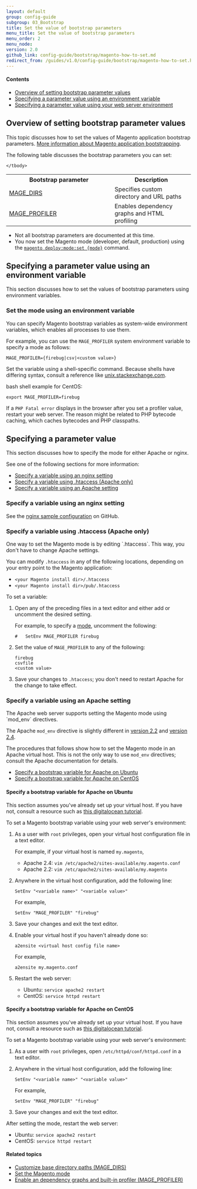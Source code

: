 ```yaml
---
layout: default
group: config-guide
subgroup: 03_Bootstrap
title: Set the value of bootstrap parameters
menu_title: Set the value of bootstrap parameters
menu_order: 2
menu_node: 
version: 2.0
github_link: config-guide/bootstrap/magento-how-to-set.md
redirect_from: /guides/v1.0/config-guide/bootstrap/magento-how-to-set.html
---
```


#### Contents
*	<a href="#config-bootparam-overview">Overview of setting bootstrap parameter values</a>
*	<a href="#mode-specify-var">Specifying a parameter value using an environment variable</a>
*	<a href="#mode-specify-web">Specifying a parameter value using your web server environment</a>

<h2 id="config-bootparam-overview">Overview of setting bootstrap parameter values</h2>
This topic discusses how to set the values of Magento application bootstrap parameters. <a href="{{page.baseurl}}config-guide/bootstrap/magento-bootstrap.html">More information about Magento application bootstrapping</a>.

The following table discusses the bootstrap parameters you can set:

<table>
	<col width="40%">
  	<col width="30%">
	<tbody>
		<tr>
			<th>Bootstrap parameter</th>
			<th>Description</th>
		</tr>
	<tr>
		<td><a href="{{page.baseurl}}config-guide/bootstrap/mage-dirs.html">MAGE_DIRS</a></td>
		<td>Specifies custom directory and URL paths</td>
	</tr>	
	<tr>
		<td><a href="{{page.baseurl}}config-guide/bootstrap/mage-profiler.html">MAGE_PROFILER</a></td>
		<td>Enables dependency graphs and HTML profiling</td>
	</tr>

	
	</tbody>
</table>

<div class="bs-callout bs-callout-info" id="info">
<span class="glyphicon-class">
  <ul><li>Not all bootstrap parameters are documented at this time.</li>
  	<li>You now set the Magento mode (developer, default, production) using the <a href="{{page.baseurl}}config-guide/cli/config-cli-subcommands-mode.html"><code>magento deploy:mode:set {mode}</code></a> command.</li></ul></span>
</div>

<h2 id="mode-specify-var">Specifying a parameter value using an environment variable</h2>
This section discusses how to set the values of bootstrap parameters using environment variables.

<h3 id="config-bootparam-mode">Set the mode using an environment variable</h3>
You can specify Magento bootstrap variables as system-wide environment variables, which enables all processes to use them.

For example, you can use the `MAGE_PROFILER` system environment variable to specify a mode as follows:

	MAGE_PROFILER={firebug|csv|<custom value>}

Set the variable using a shell-specific command. Because shells have differing syntax, consult a reference like <a href="http://unix.stackexchange.com/questions/117467/how-to-permanently-set-environmental-variables" target="_blank">unix.stackexchange.com</a>.

bash shell example for CentOS:

	export MAGE_PROFILER=firebug

<div class="bs-callout bs-callout-info" id="info">
<span class="glyphicon-class">
  <p>If a <code>PHP Fatal error</code> displays in the browser after you set a profiler value, restart your web server. The reason might be related to PHP bytecode caching, which caches bytecodes and PHP classpaths.</p></span>
</div>

<h2 id="mode-specify-web">Specifying a parameter value</h2>
This section discusses how to specify the mode for either Apache or nginx.

See one of the following sections for more information:

*	<a href="#mode-specify-web-nginx">Specify a variable using an nginx setting</a>
*	<a href="#mode-specify-web-htaccess">Specify a variable using .htaccess (Apache only)</a>
*	<a href="#mode-specify-web-apache">Specify a variable using an Apache setting</a>

<h3 id="mode-specify-web-nginx">Specify a variable using an nginx setting</h3>
See the <a href="{{ site.mage2000url }}nginx.conf.sample#L16" target="_blank">nginx sample configuration</a> on GitHub.

<h3 id="mode-specify-web-htaccess">Specify a variable using .htaccess (Apache only)</h3>
One way to set the Magento mode is by editing `.htaccess`. This way, you don't have to change Apache settings.

You can modify `.htaccess` in any of the following locations, depending on your entry point to the Magento application:

*	`<your Magento install dir>/.htaccess`
*	`<your Magento install dir>/pub/.htaccess`

To set a variable:

1.	Open any of the preceding files in a text editor and either add or uncomment the desired setting.

	For example, to specify a <a href="{{page.baseurl}}config-guide/bootstrap/magento-modes.html">mode</a>, uncomment the following:

		#   SetEnv MAGE_PROFILER firebug

2.	Set the value of `MAGE_PROFILER` to any of the following:

		firebug
		csvfile
		<custom value>

2.	Save your changes to `.htaccess`; you don't need to restart Apache for the change to take effect.

<h3 id="mode-specify-web-apache">Specify a variable using an Apache setting</h3>
The Apache web server supports setting the Magento mode using `mod_env` directives.

The Apache `mod_env` directive is slightly different in <a href="http://httpd.apache.org/docs/2.2/mod/mod_env.html#setenv" target="_blank">version 2.2</a> and <a href="http://httpd.apache.org/docs/2.4/mod/mod_env.html#setenv" target="_blank">version 2.4</a>.

The procedures that follows show how to set the Magento mode in an Apache virtual host. This is not the only way to use `mod_env` directives; consult the Apache documentation for details.

*	<a href="#mode-specify-ubuntu">Specify a bootstrap variable for Apache on Ubuntu</a>
*	<a href="#mode-specify-centos">Specify a bootstrap variable for Apache on CentOS</a>

<h4 id="mode-specify-ubuntu">Specify a bootstrap variable for Apache on Ubuntu</h4>
This section assumes you've already set up your virtual host. If you have not, consult a resource such as <a href="https://www.digitalocean.com/community/tutorials/how-to-set-up-apache-virtual-hosts-on-ubuntu-14-04-lts" target="_blank">this digitalocean tutorial</a>.

To set a Magento bootstrap variable using your web server's environment:

1.	As a user with `root` privileges, open your virtual host configuration file in a text editor.

	For example, if your virtual host is named `my.magento`,

	*	Apache 2.4: `vim /etc/apache2/sites-available/my.magento.conf`
	*	Apache 2.2: `vim /etc/apache2/sites-available/my.magento`

2.	Anywhere in the virtual host configuration, add the following line:

		SetEnv "<variable name>" "<variable value>"

	For example,

		SetEnv "MAGE_PROFILER" "firebug"

3.	Save your changes and exit the text editor.
4.	Enable your virtual host if you haven't already done so:

		a2ensite <virtual host config file name>

	For example,

		a2ensite my.magento.conf

5.	Restart the web server:

	*	Ubuntu: `service apache2 restart`
	*	CentOS: `service httpd restart`

<h4 id="mode-specify-centos">Specify a bootstrap variable for Apache on CentOS</h4>
This section assumes you've already set up your virtual host. If you have not, consult a resource such as <a href="https://www.digitalocean.com/community/tutorials/how-to-set-up-apache-virtual-hosts-on-centos-6" target="_blank">this digitalocean tutorial</a>.

To set a Magento bootstrap variable using your web server's environment:

1.	As a user with `root` privileges, open `/etc/httpd/conf/httpd.conf` in a text editor.

2.	Anywhere in the virtual host configuration, add the following line:

		SetEnv "<variable name>" "<variable value>"

	For example,

		SetEnv "MAGE_PROFILER" "firebug"

3.	Save your changes and exit the text editor.

After setting the mode, restart the web server:

*	Ubuntu: `service apache2 restart`
*	CentOS: `service httpd restart`

#### Related topics

*	<a href="{{page.baseurl}}config-guide/bootstrap/mage-dirs.html">Customize base directory paths (MAGE_DIRS)</a>
*	<a href="{{page.baseurl}}config-guide/cli/config-cli-subcommands-mode.html">Set the Magento mode</a>
*	<a href="{{page.baseurl}}config-guide/bootstrap/mage-profiler.html">Enable an dependency graphs and built-in profiler (MAGE_PROFILER)</a>
